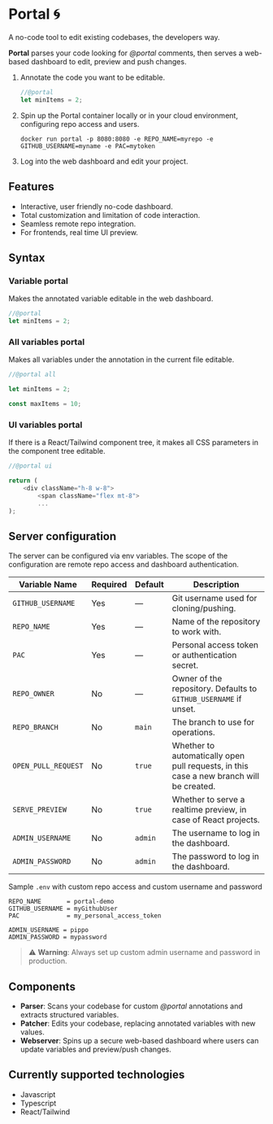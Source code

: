 # Portal 🌀

A no-code tool to edit existing codebases, the developers way.

**Portal** parses your code looking for *@portal* comments, then serves a web-based dashboard to edit, preview and push changes.

1. Annotate the code you want to be editable.
    ```js
    //@portal
    let minItems = 2;
    ```

2. Spin up the Portal container locally or in your cloud environment, configuring repo access and users.

    `docker run portal -p 8080:8080 -e REPO_NAME=myrepo -e GITHUB_USERNAME=myname -e PAC=mytoken`

3. Log into the web dashboard and edit your project.

## Features
- Interactive, user friendly no-code dashboard.
- Total customization and limitation of code interaction.
- Seamless remote repo integration.
- For frontends, real time UI preview.


## Syntax

### Variable portal
Makes the annotated variable editable in the web dashboard.
```js
//@portal
let minItems = 2;
```

### All variables portal
Makes all variables under the annotation in the current file editable.
```js
//@portal all

let minItems = 2;

const maxItems = 10;
```

### UI variables portal
If there is a React/Tailwind component tree, it makes all CSS parameters in the component tree editable.
```js
//@portal ui

return (
    <div className="h-8 w-8">
        <span className="flex mt-8">
        ...
);
```

## Server configuration

The server can be configured via env variables.
The scope of the configuration are remote repo access and dashboard authentication.

| Variable Name         | Required | Default    | Description                                  |
|-----------------------|----------|------------|----------------------------------------------|
| `GITHUB_USERNAME`     | Yes      | —          | Git username used for cloning/pushing.       |
| `REPO_NAME`           | Yes      | —          | Name of the repository to work with.         |
| `PAC`                 | Yes      | —          | Personal access token or authentication secret. |
| `REPO_OWNER`          | No       | —          | Owner of the repository. Defaults to `GITHUB_USERNAME` if unset. |
| `REPO_BRANCH`         | No       | `main`     | The branch to use for operations.            |
| `OPEN_PULL_REQUEST`   | No       | `true`     | Whether to automatically open pull requests, in this case a new branch will be created. |
| `SERVE_PREVIEW`       | No       | `true`     | Whether to serve a realtime preview, in case of React projects.            |
| `ADMIN_USERNAME`      | No       | `admin`    | The username to log in the dashboard.        |
| `ADMIN_PASSWORD`      | No       | `admin`    | The password to log in the dashboard.        |

Sample `.env` with custom repo access and custom username and password
```
REPO_NAME       = portal-demo
GITHUB_USERNAME = myGithubUser
PAC             = my_personal_access_token

ADMIN_USERNAME = pippo
ADMIN_PASSWORD = mypassword
```
> ⚠️ **Warning**: Always set up custom admin username and password in production.

## Components

- **Parser**: Scans your codebase for custom *@portal* annotations and extracts structured variables.
- **Patcher**: Edits your codebase, replacing annotated variables with new values.
- **Webserver**: Spins up a secure web-based dashboard where users can update variables and preview/push changes.

## Currently supported technologies

- Javascript
- Typescript
- React/Tailwind